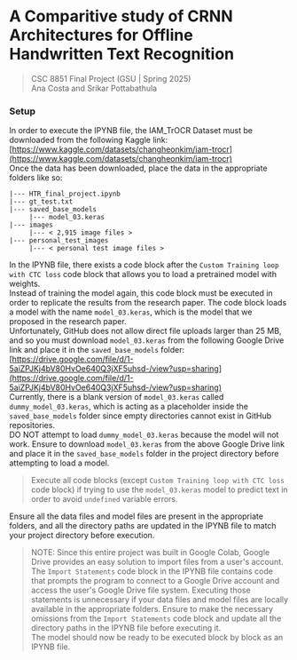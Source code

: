 # A Comparitive study of CRNN Architectures for Offline Handwritten Text Recognition

> CSC 8851 Final Project (GSU | Spring 2025)    
> Ana Costa and Srikar Pottabathula

### Setup
In order to execute the IPYNB file, the IAM_TrOCR Dataset must be downloaded from the following Kaggle link:    
[https://www.kaggle.com/datasets/changheonkim/iam-trocr](https://www.kaggle.com/datasets/changheonkim/iam-trocr)    
Once the data has been downloaded, place the data in the appropriate folders like so:
```
|--- HTR_final_project.ipynb
|--- gt_test.txt
|--- saved_base_models
     |--- model_03.keras
|--- images
     |--- < 2,915 image files >
|--- personal_test_images
     |--- < personal test image files >
```
In the IPYNB file, there exists a code block after the `Custom Training loop with CTC loss` code block that allows you to load a pretrained model with weights.    
Instead of training the model again, this code block must be executed in order to replicate the results from the research paper. The code block loads a model with the name `model_03.keras`, which is the model that we proposed in the research paper.    
Unfortunately, GitHub does not allow direct file uploads larger than 25 MB, and so you must download `model_03.keras` from the following Google Drive link and place it in the `saved_base_models` folder:    
[https://drive.google.com/file/d/1-5aiZPJKj4bV80HvOe640Q3jXF5uhsd-/view?usp=sharing](https://drive.google.com/file/d/1-5aiZPJKj4bV80HvOe640Q3jXF5uhsd-/view?usp=sharing)    
Currently, there is a blank version of `model_03.keras` called `dummy_model_03.keras`, which is acting as a placeholder inside the `saved_base_models` folder since empty directories cannot exist in GitHub repositories.    
DO NOT attempt to load `dummy_model_03.keras` because the model will not work. Ensure to download `model_03.keras` from the above Google Drive link and place it in the `saved_base_models` folder in the project directory before attempting to load a model.    
> Execute all code blocks (except `Custom Training loop with CTC loss` code block) if trying to use the `model_03.keras` model to predict text in order to avoid `undefined` variable errors.

Ensure all the data files and model files are present in the appropriate folders, and all the directory paths are updated in the IPYNB file to match your project directory before execution.

> NOTE: Since this entire project was built in Google Colab, Google Drive provides an easy solution to import files from a user's account. The `Import Statements` code block in the IPYNB file contains code that prompts the program to connect to a Google Drive account and access the user's Google Drive file system. Executing those statements is unnecessary if your data files and model files are locally available in the appropriate folders. Ensure to make the necessary omissions from the `Import Statements` code block and update all the directory paths in the IPYNB file before executing it.    
The model should now be ready to be executed block by block as an IPYNB file.
